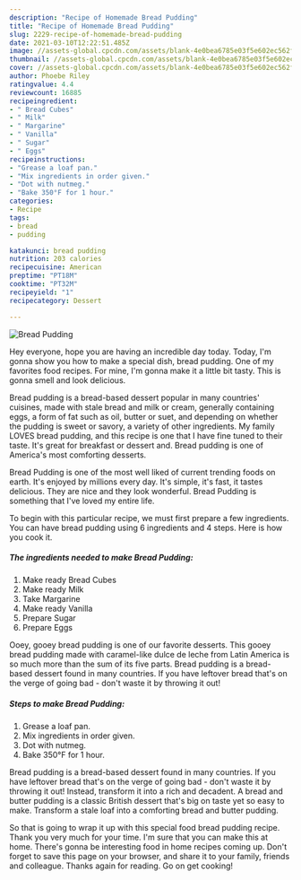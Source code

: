 ```yaml
---
description: "Recipe of Homemade Bread Pudding"
title: "Recipe of Homemade Bread Pudding"
slug: 2229-recipe-of-homemade-bread-pudding
date: 2021-03-10T12:22:51.485Z
image: //assets-global.cpcdn.com/assets/blank-4e0bea6785e03f5e602ec562f230caae08da540cada707380b4fe1bbebba43da.png
thumbnail: //assets-global.cpcdn.com/assets/blank-4e0bea6785e03f5e602ec562f230caae08da540cada707380b4fe1bbebba43da.png
cover: //assets-global.cpcdn.com/assets/blank-4e0bea6785e03f5e602ec562f230caae08da540cada707380b4fe1bbebba43da.png
author: Phoebe Riley
ratingvalue: 4.4
reviewcount: 16885
recipeingredient:
- " Bread Cubes"
- " Milk"
- " Margarine"
- " Vanilla"
- " Sugar"
- " Eggs"
recipeinstructions:
- "Grease a loaf pan."
- "Mix ingredients in order given."
- "Dot with nutmeg."
- "Bake 350°F for 1 hour."
categories:
- Recipe
tags:
- bread
- pudding

katakunci: bread pudding 
nutrition: 203 calories
recipecuisine: American
preptime: "PT18M"
cooktime: "PT32M"
recipeyield: "1"
recipecategory: Dessert

---
```



![Bread Pudding](//assets-global.cpcdn.com/assets/blank-4e0bea6785e03f5e602ec562f230caae08da540cada707380b4fe1bbebba43da.png)

Hey everyone, hope you are having an incredible day today. Today, I'm gonna show you how to make a special dish, bread pudding. One of my favorites food recipes. For mine, I'm gonna make it a little bit tasty. This is gonna smell and look delicious.

Bread pudding is a bread-based dessert popular in many countries&#39; cuisines, made with stale bread and milk or cream, generally containing eggs, a form of fat such as oil, butter or suet, and depending on whether the pudding is sweet or savory, a variety of other ingredients. My family LOVES bread pudding, and this recipe is one that I have fine tuned to their taste. It&#39;s great for breakfast or dessert and. Bread pudding is one of America&#39;s most comforting desserts.

Bread Pudding is one of the most well liked of current trending foods on earth. It's enjoyed by millions every day. It's simple, it's fast, it tastes delicious. They are nice and they look wonderful. Bread Pudding is something that I've loved my entire life.


To begin with this particular recipe, we must first prepare a few ingredients. You can have bread pudding using 6 ingredients and 4 steps. Here is how you cook it.

<!--inarticleads1-->

##### The ingredients needed to make Bread Pudding:

1. Make ready  Bread Cubes
1. Make ready  Milk
1. Take  Margarine
1. Make ready  Vanilla
1. Prepare  Sugar
1. Prepare  Eggs


Ooey, gooey bread pudding is one of our favorite desserts. This gooey bread pudding made with caramel-like dulce de leche from Latin America is so much more than the sum of its five parts. Bread pudding is a bread-based dessert found in many countries. If you have leftover bread that&#39;s on the verge of going bad - don&#39;t waste it by throwing it out! 

<!--inarticleads2-->

##### Steps to make Bread Pudding:

1. Grease a loaf pan.
1. Mix ingredients in order given.
1. Dot with nutmeg.
1. Bake 350°F for 1 hour.


Bread pudding is a bread-based dessert found in many countries. If you have leftover bread that&#39;s on the verge of going bad - don&#39;t waste it by throwing it out! Instead, transform it into a rich and decadent. A bread and butter pudding is a classic British dessert that&#39;s big on taste yet so easy to make. Transform a stale loaf into a comforting bread and butter pudding. 

So that is going to wrap it up with this special food bread pudding recipe. Thank you very much for your time. I'm sure that you can make this at home. There's gonna be interesting food in home recipes coming up. Don't forget to save this page on your browser, and share it to your family, friends and colleague. Thanks again for reading. Go on get cooking!
